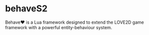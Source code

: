 # behaveS2
Behave:heart: is a Lua framework designed to extend the LOVE2D game framework with a powerful entity-behaviour system.
